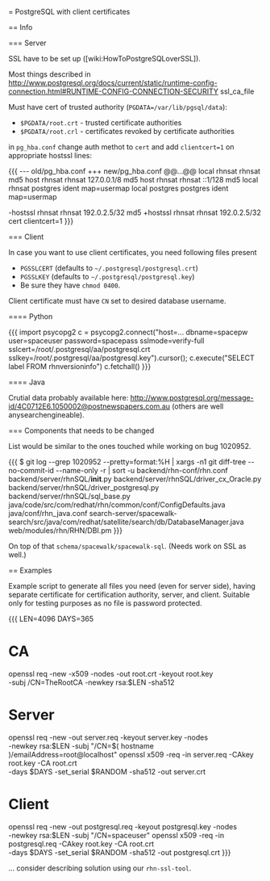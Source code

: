 = PostgreSQL with client certificates

== Info

=== Server

SSL have to be set up ([wiki:HowToPostgreSQLoverSSL]).

Most things described in
http://www.postgresql.org/docs/current/static/runtime-config-connection.html#RUNTIME-CONFIG-CONNECTION-SECURITY
ssl_ca_file

Must have cert of trusted authority (`PGDATA=/var/lib/pgsql/data`):

  * `$PGDATA/root.crt` - trusted certificate authorities
  * `$PGDATA/root.crl` - certificates revoked by certificate authorities

in `pg_hba.conf` change auth methot to `cert` and add `clientcert=1` on appropriate hostssl lines:

{{{
--- old/pg_hba.conf
+++ new/pg_hba.conf
@@...@@
 local rhnsat rhnsat md5
 host  rhnsat rhnsat 127.0.0.1/8 md5
 host  rhnsat rhnsat ::1/128 md5
 local rhnsat postgres ident map=usermap
 local postgres postgres ident map=usermap
 
-hostssl   rhnsat rhnsat 192.0.2.5/32 md5
+hostssl   rhnsat rhnsat 192.0.2.5/32 cert clientcert=1
}}}

=== Client

In case you want to use client certificates, you need following files present

  * `PGSSLCERT` (defaults to `~/.postgresql/postgresql.crt`)
  * `PGSSLKEY`  (defaults to `~/.postgresql/postgresql.key`)
  * Be sure they have `chmod 0400`.

Client certificate must have `CN` set to desired database username.

==== Python

{{{
import psycopg2
c = psycopg2.connect("host=... dbname=spacepw user=spaceuser password=spacepass sslmode=verify-full sslcert=/root/.postgresql/aa/postgresql.crt sslkey=/root/.postgresql/aa/postgresql.key").cursor(); c.execute("SELECT label FROM rhnversioninfo")
c.fetchall()
}}}

==== Java

Crutial data probably available here: http://www.postgresql.org/message-id/4C0712E6.1050002@postnewspapers.com.au
(others are well anysearchengineable).

=== Components that needs to be changed

List would be similar to the ones touched while working on bug 1020952.

{{{
$ git log --grep 1020952 --pretty=format:%H | xargs -n1 git diff-tree --no-commit-id --name-only -r | sort -u
backend/rhn-conf/rhn.conf
backend/server/rhnSQL/__init__.py
backend/server/rhnSQL/driver_cx_Oracle.py
backend/server/rhnSQL/driver_postgresql.py
backend/server/rhnSQL/sql_base.py
java/code/src/com/redhat/rhn/common/conf/ConfigDefaults.java
java/conf/rhn_java.conf
search-server/spacewalk-search/src/java/com/redhat/satellite/search/db/DatabaseManager.java
web/modules/rhn/RHN/DBI.pm
}}}

On top of that `schema/spacewalk/spacewalk-sql`. (Needs work on SSL as well.)

== Examples

Example script to generate all files you need (even for server side), having
separate certificate for certification authority, server, and client.
Suitable only for testing purposes as no file is password protected.

{{{
LEN=4096
DAYS=365
# CA
openssl req -new -x509 -nodes -out root.crt -keyout root.key \
    -subj /CN=TheRootCA -newkey rsa:$LEN -sha512
# Server
openssl req -new -out server.req -keyout server.key -nodes \
    -newkey rsa:$LEN -subj "/CN=$( hostname )/emailAddress=root@localhost"
openssl x509 -req -in server.req -CAkey root.key -CA root.crt \
    -days $DAYS -set_serial $RANDOM -sha512 -out server.crt
# Client
openssl req -new -out postgresql.req -keyout postgresql.key -nodes \
    -newkey rsa:$LEN -subj "/CN=spaceuser"
openssl x509 -req -in postgresql.req -CAkey root.key -CA root.crt \
    -days $DAYS -set_serial $RANDOM -sha512 -out postgresql.crt
}}}

... consider describing solution using our `rhn-ssl-tool`.
